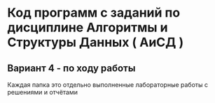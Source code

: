 # Код программ с заданий по дисциплине Алгоритмы и Структуры Данных ( АиСД )

## Вариант 4 - по ходу работы

Каждая папка это отдельно выполненные лабораторные работы
с решениями и отчётами

